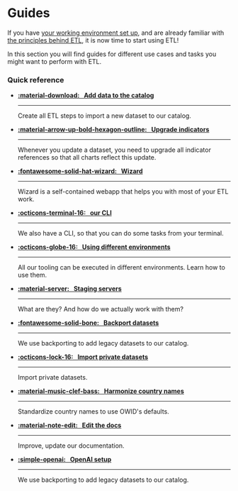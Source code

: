 # Guides

If you have [your working environment set up](../getting-started/working-environment.md), and are already familiar with [the principles behind ETL](../architecture/), it is now time to start using ETL!

In this section you will find guides for different use cases and tasks you might want to perform with ETL.

### Quick reference

<div class="grid cards" markdown>

- **[:material-download: &nbsp; Add data to the catalog](data-workflow/adding-data)**

  ***

  Create all ETL steps to import a new dataset to our catalog.

- **[:material-arrow-up-bold-hexagon-outline: &nbsp; Upgrade indicators](data-workflow/adding-data)**

  ***

  Whenever you update a dataset, you need to upgrade all indicator references so that all charts reflect this update.

- **[:fontawesome-solid-hat-wizard: &nbsp; Wizard](wizard)**

  ***

  Wizard is a self-contained webapp that helps you with most of your ETL work.

- **[:octicons-terminal-16: &nbsp; our CLI](data-workflow/adding-data)**

  ***

  We also have a CLI, so that you can do some tasks from your terminal.

- **[:octicons-globe-16: &nbsp; Using different environments](environment)**

  ***

  All our tooling can be executed in different environments. Learn how to use them.

- **[:material-server: &nbsp; Staging servers](data-workflow/adding-data)**

  ***

  What are they? And how do we actually work with them?

- **[:fontawesome-solid-bone: &nbsp; Backport datasets](data-workflow/adding-data)**

  ***

  We use backporting to add legacy datasets to our catalog.

- **[:octicons-lock-16: &nbsp; Import private datasets](private-import)**

  ***

  Import private datasets.

- **[:material-music-clef-bass: &nbsp; Harmonize country names](harmonize-countries)**

  ***

  Standardize country names to use OWID's defaults.

- **[:material-note-edit: &nbsp; Edit the docs](../dev/docs)**

  ***

  Improve, update our documentation.

- **[:simple-openai: &nbsp; OpenAI setup ](openai)**

  ***

  We use backporting to add legacy datasets to our catalog.
